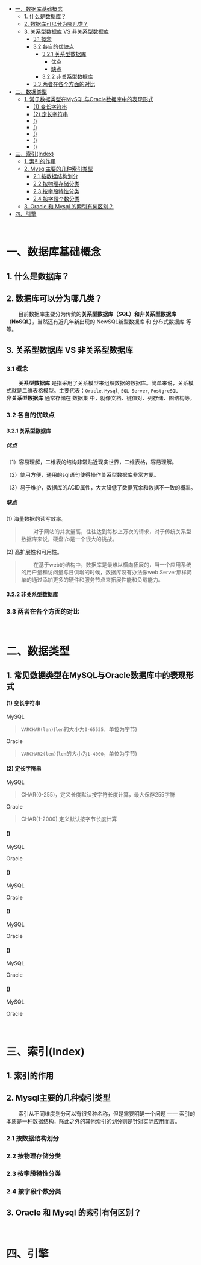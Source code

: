 - [一、数据库基础概念](#一数据库基础概念)
  - [1. 什么是数据库？](#1-什么是数据库)
  - [2. 数据库可以分为哪几类？](#2-数据库可以分为哪几类)
  - [3. 关系型数据库 VS 非关系型数据库](#3-关系型数据库-vs-非关系型数据库)
    - [3.1 概念](#31-概念)
    - [3.2 各自的优缺点](#32-各自的优缺点)
      - [3.2.1 关系型数据库](#321-关系型数据库)
        - [优点](#优点)
        - [缺点](#缺点)
      - [3.2.2 非关系型数据库](#322-非关系型数据库)
    - [3.3 两者在各个方面的对比](#33-两者在各个方面的对比)
- [二、数据类型](#二数据类型)
  - [1. 常见数据类型在MySQL与Oracle数据库中的表现形式](#1-常见数据类型在mysql与oracle数据库中的表现形式)
      - [(1) 变长字符串](#1-变长字符串)
      - [(2) 定长字符串](#2-定长字符串)
      - [()](#)
      - [()](#-1)
      - [()](#-2)
      - [()](#-3)
      - [()](#-4)
- [三、索引(Index)](#三索引index)
  - [1. 索引的作用](#1-索引的作用)
  - [2. Mysql主要的几种索引类型](#2-mysql主要的几种索引类型)
    - [2.1 按数据结构划分](#21-按数据结构划分)
    - [2.2 按物理存储分类](#22-按物理存储分类)
    - [2.3 按字段特性分类](#23-按字段特性分类)
    - [2.4 按字段个数分类](#24-按字段个数分类)
  - [3. Oracle 和 Mysql 的索引有何区别？](#3-oracle-和-mysql-的索引有何区别)
- [四、引擎](#四引擎)






&emsp;
&emsp; 
# 一、数据库基础概念
## 1. 什么是数据库？

## 2. 数据库可以分为哪几类？
&emsp;&emsp; 目前数据库主要分为传统的**关系型数据库（SQL）**和**非关系型数据库（NoSQL）**，当然还有近几年新出现的 NewSQL新型数据库 和 分布式数据库 等等。

## 3. 关系型数据库 VS 非关系型数据库
### 3.1 概念
&emsp;&emsp; **关系型数据库** 是指采用了关系模型来组织数据的数据库。简单来说，关系模式就是二维表格模型。主要代表：`Oracle`, `Mysql`, `SQL Server`, `PostgreSQL`
&emsp;&emsp; **非关系型数据库** 通常存储在 数据集 中，就像文档、键值对、列存储、图结构等，

### 3.2 各自的优缺点
#### 3.2.1 关系型数据库
##### 优点
（1）容易理解，二维表的结构非常贴近现实世界，二维表格，容易理解。

（2）使用方便，通用的sql语句使得操作关系型数据库非常方便。

（3）易于维护，数据库的ACID属性，大大降低了数据冗余和数据不一致的概率。
##### 缺点
(1) 海量数据的读写效率。
> &emsp;&emsp; 对于网站的并发量高，往往达到每秒上万次的请求，对于传统关系型数据库来说，硬盘I/o是一个很大的挑战。
> 
(2) 高扩展性和可用性。
> &emsp;&emsp; 在基于web的结构中，数据库是最难以横向拓展的，当一个应用系统的用户量和访问量与日俱增的时候，数据库没有办法像web Server那样简单的通过添加更多的硬件和服务节点来拓展性能和负载能力。
> 

#### 3.2.2 非关系型数据库

### 3.3 两者在各个方面的对比



&emsp;
&emsp; 
# 二、数据类型
## 1. 常见数据类型在MySQL与Oracle数据库中的表现形式
#### (1) 变长字符串
MySQL 
> `VARCHAR(len)`(`len`的大小为`0-65535`，单位为字节)
> 
Oracle 
> `VARCHAR2(len)`(`len`的大小为`1-4000`，单位为字节)
> 
#### (2) 定长字符串
MySQL 
> CHAR(0-255)，定义长度默认按字符长度计算，最大保存255字符
> 
Oracle 
> CHAR(1-2000),定义默认按字节长度计算
> 
#### () 
MySQL 
> 
> 
Oracle 
> 
> 
#### () 
MySQL 
> 
> 
Oracle 
> 
> 
#### () 
MySQL 
> 
> 
Oracle 
> 
> 
#### () 
MySQL 
> 
> 
Oracle 
> 
> 
#### () 
MySQL 
> 
> 
Oracle 
> 
> 







&emsp;
&emsp; 
# 三、索引(Index)
## 1. 索引的作用

## 2. Mysql主要的几种索引类型
&emsp;&emsp; 索引从不同维度划分可以有很多种名称，但是需要明确一个问题 —— 索引的本质是一种数据结构，除此之外的其他索引的划分则是针对实际应用而言。
### 2.1 按数据结构划分

### 2.2 按物理存储分类

### 2.3 按字段特性分类

### 2.4 按字段个数分类


## 3. Oracle 和 Mysql 的索引有何区别？






&emsp;
&emsp; 
# 四、引擎

